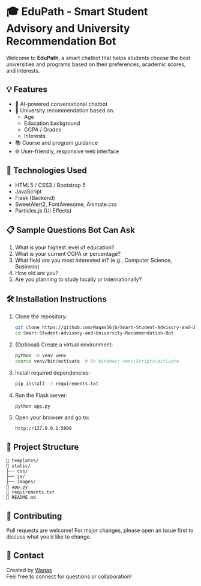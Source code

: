 # 🎓 EduPath - Smart Student Advisory and University Recommendation Bot

Welcome to **EduPath**, a smart chatbot that helps students choose the best universities and programs based on their preferences, academic scores, and interests.

## 💡 Features

- 🤖 AI-powered conversational chatbot
- 🎯 University recommendation based on:
  - Age
  - Education background
  - CGPA / Grades
  - Interests
- 📚 Course and program guidance
- 🌐 User-friendly, responsive web interface

## 🚀 Technologies Used

- HTML5 / CSS3 / Bootstrap 5
- JavaScript
- Flask (Backend)
- SweetAlert2, FontAwesome, Animate.css
- Particles.js (UI Effects)

## 📋 Sample Questions Bot Can Ask

1. What is your highest level of education?
2. What is your current CGPA or percentage?
3. What field are you most interested in? (e.g., Computer Science, Business)
4. How old are you?
5. Are you planning to study locally or internationally?

## 🛠️ Installation Instructions

1. Clone the repository:
   ```bash
   git clone https://github.com/Waqas56jb/Smart-Student-Advisory-and-University-Recommendation-Bot.git
   cd Smart-Student-Advisory-and-University-Recommendation-Bot
   ```

2. (Optional) Create a virtual environment:
   ```bash
   python -m venv venv
   source venv/bin/activate  # On Windows: venv\Scripts\activate
   ```

3. Install required dependencies:
   ```bash
   pip install -r requirements.txt
   ```

4. Run the Flask server:
   ```bash
   python app.py
   ```

5. Open your browser and go to:
   ```
   http://127.0.0.1:5000
   ```

## 📂 Project Structure

```
📁 templates/
📁 static/
├── css/
├── js/
├── images/
📄 app.py
📄 requirements.txt
📄 README.md
```

## 🤝 Contributing

Pull requests are welcome! For major changes, please open an issue first to discuss what you’d like to change.

## 📧 Contact

Created by [Waqas](https://github.com/Waqas56jb)  
Feel free to connect for questions or collaboration!

```
 